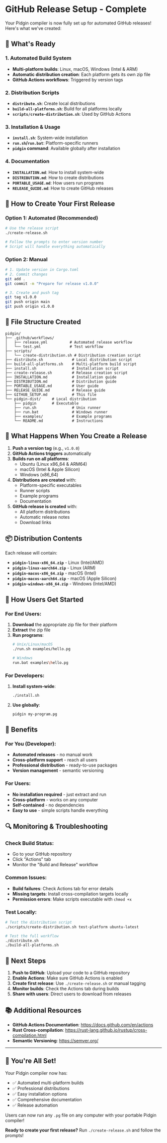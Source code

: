 # GitHub Release Setup - Complete

Your Pidgin compiler is now fully set up for automated GitHub releases! Here's what we've created:

## 🎯 What's Ready

### 1. Automated Build System
- **Multi-platform builds**: Linux, macOS, Windows (Intel & ARM)
- **Automatic distribution creation**: Each platform gets its own zip file
- **GitHub Actions workflows**: Triggered by version tags

### 2. Distribution Scripts
- **`distribute.sh`**: Create local distributions
- **`build-all-platforms.sh`**: Build for all platforms locally
- **`scripts/create-distribution.sh`**: Used by GitHub Actions

### 3. Installation & Usage
- **`install.sh`**: System-wide installation
- **`run.sh`/`run.bat`**: Platform-specific runners
- **`pidgin` command**: Available globally after installation

### 4. Documentation
- **`INSTALLATION.md`**: How to install system-wide
- **`DISTRIBUTION.md`**: How to create distributions
- **`PORTABLE_USAGE.md`**: How users run programs
- **`RELEASE_GUIDE.md`**: How to create GitHub releases

## 🚀 How to Create Your First Release

### Option 1: Automated (Recommended)
```bash
# Use the release script
./create-release.sh

# Follow the prompts to enter version number
# Script will handle everything automatically
```

### Option 2: Manual
```bash
# 1. Update version in Cargo.toml
# 2. Commit changes
git add .
git commit -m "Prepare for release v1.0.0"

# 3. Create and push tag
git tag v1.0.0
git push origin main
git push origin v1.0.0
```

## 📁 File Structure Created

```
pidgin/
├── .github/workflows/
│   ├── release.yml          # Automated release workflow
│   └── test.yml             # Test workflow
├── scripts/
│   └── create-distribution.sh # Distribution creation script
├── distribute.sh             # Local distribution script
├── build-all-platforms.sh    # Multi-platform build script
├── install.sh                # Installation script
├── create-release.sh         # Release creation script
├── INSTALLATION.md           # Installation guide
├── DISTRIBUTION.md           # Distribution guide
├── PORTABLE_USAGE.md         # User guide
├── RELEASE_GUIDE.md          # Release guide
├── GITHUB_SETUP.md           # This file
└── pidgin-dist/     # Local distribution
    ├── pidgin       # Executable
    ├── run.sh                # Unix runner
    ├── run.bat               # Windows runner
    ├── examples/             # Example programs
    └── README.md             # Instructions
```

## 🔧 What Happens When You Create a Release

1. **Push a version tag** (e.g., `v1.0.0`)
2. **GitHub Actions triggers** automatically
3. **Builds run on all platforms**:
   - Ubuntu (Linux x86_64 & ARM64)
   - macOS (Intel & Apple Silicon)
   - Windows (x86_64)
4. **Distributions are created** with:
   - Platform-specific executables
   - Runner scripts
   - Example programs
   - Documentation
5. **GitHub release is created** with:
   - All platform distributions
   - Automatic release notes
   - Download links

## 📦 Distribution Contents

Each release will contain:

- **`pidgin-linux-x86_64.zip`** - Linux (Intel/AMD)
- **`pidgin-linux-aarch64.zip`** - Linux (ARM)
- **`pidgin-macos-x86_64.zip`** - macOS (Intel)
- **`pidgin-macos-aarch64.zip`** - macOS (Apple Silicon)
- **`pidgin-windows-x86_64.zip`** - Windows (Intel/AMD)

## 👥 How Users Get Started

### For End Users:
1. **Download** the appropriate zip file for their platform
2. **Extract** the zip file
3. **Run programs**:
   ```bash
   # Unix/Linux/macOS
   ./run.sh examples/hello.pg
   
   # Windows
   run.bat examples\hello.pg
   ```

### For Developers:
1. **Install system-wide**:
   ```bash
   ./install.sh
   ```
2. **Use globally**:
   ```bash
   pidgin my-program.pg
   ```

## 🎉 Benefits

### For You (Developer):
- **Automated releases** - no manual work
- **Cross-platform support** - reach all users
- **Professional distribution** - ready-to-use packages
- **Version management** - semantic versioning

### For Users:
- **No installation required** - just extract and run
- **Cross-platform** - works on any computer
- **Self-contained** - no dependencies
- **Easy to use** - simple scripts handle everything

## 🔍 Monitoring & Troubleshooting

### Check Build Status:
- Go to your GitHub repository
- Click "Actions" tab
- Monitor the "Build and Release" workflow

### Common Issues:
- **Build failures**: Check Actions tab for error details
- **Missing targets**: Install cross-compilation targets locally
- **Permission errors**: Make scripts executable with `chmod +x`

### Test Locally:
```bash
# Test the distribution script
./scripts/create-distribution.sh test-platform ubuntu-latest

# Test the full workflow
./distribute.sh
./build-all-platforms.sh
```

## 🚀 Next Steps

1. **Push to GitHub**: Upload your code to a GitHub repository
2. **Enable Actions**: Make sure GitHub Actions is enabled
3. **Create first release**: Use `./create-release.sh` or manual tagging
4. **Monitor builds**: Check the Actions tab during builds
5. **Share with users**: Direct users to download from releases

## 📚 Additional Resources

- **GitHub Actions Documentation**: https://docs.github.com/en/actions
- **Rust Cross-compilation**: https://rust-lang.github.io/rustup/cross-compilation.html
- **Semantic Versioning**: https://semver.org/

---

## 🎯 You're All Set!

Your Pidgin compiler now has:
- ✅ Automated multi-platform builds
- ✅ Professional distributions
- ✅ Easy installation options
- ✅ Comprehensive documentation
- ✅ Release automation

Users can now run any `.pg` file on any computer with your portable Pidgin compiler!

**Ready to create your first release?** Run `./create-release.sh` and follow the prompts! 